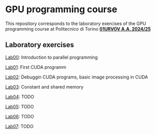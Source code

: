 # GPU programming course

This repository corresponds to the laboratory exercises of the GPU programming course at Politecnico di Torino **[01URVOV A.A. 2024/25](https://didattica.polito.it/pls/portal30/gap.pkg_guide.viewGap?p_cod_ins=01URVOV&p_a_acc=2025&p_header=S&p_lang=IT&multi=N)**

## Laboratory exercises

[Lab00](Lab00/README.md): Introduction to parallel programming

[Lab01](Lab01/README.md): First CUDA programm

[Lab02](Lab02/README.md): Debuggin CUDA programs, basic image processing in CUDA

[Lab03](Lab03/README.md): Constant and shared memory

[Lab04](): TODO

[Lab05](): TODO

[Lab06](): TODO

[Lab07](): TODO

